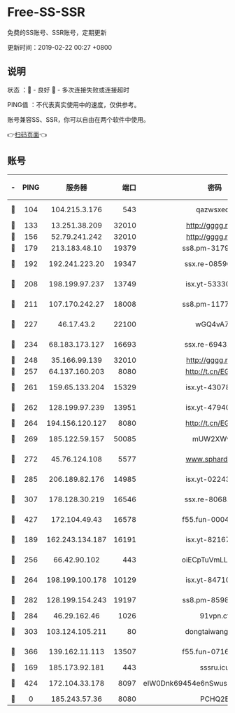 # Free-SS-SSR

免费的SS账号、SSR账号，定期更新

更新时间：2019-02-22 00:27 +0800

## 说明

状态     ：🙂 - 良好 🙁 - 多次连接失败或连接超时

PING值   ：不代表真实使用中的速度，仅供参考。

账号兼容SS、SSR，你可以自由在两个软件中使用。

👉[扫码页面](https://liesauer.github.io/free-ss-ssr.github.io/)👈

## 账号

|-|PING|服务器|端口|密码|加密方式|区域|
|:----:|:----:|:-----:|-----:|:----:|:----:|:----:|
|🙂|104|104.215.3.176|543|qazwsxedc|aes-256-gcm|JP|
|🙂|133|13.251.38.209|32010|http://gggg.rocks|chacha20|SG|
|🙂|156|52.79.241.242|32010|http://gggg.rocks|chacha20|KR|
|🙂|179|213.183.48.10|19379|ss8.pm-31791178|rc4-md5|RU|
|🙂|192|192.241.223.20|19347|ssx.re-08596649|aes-256-cfb|US|
|🙂|208|198.199.97.237|13749|isx.yt-53330366|aes-256-cfb|US|
|🙂|211|107.170.242.27|18008|ss8.pm-11776120|aes-256-cfb|US|
|🙂|227|46.17.43.2|22100|wGQ4vA7D|aes-256-gcm|RU|
|🙂|234|68.183.173.127|16693|ssx.re-69431278|aes-256-cfb|US|
|🙂|248|35.166.99.139|32010|http://gggg.rocks|chacha20|US|
|🙂|257|64.137.160.203|8080|http://t.cn/EGJIyrl|rc4-md5|CA|
|🙂|261|159.65.133.204|15329|isx.yt-43078354|aes-256-cfb|SG|
|🙂|262|128.199.97.239|13951|isx.yt-47940665|aes-256-cfb|SG|
|🙂|264|194.156.120.127|8080|http://t.cn/EGJIyrl|rc4-md5|RU|
|🙂|269|185.122.59.157|50085|mUW2XWw8|aes-256-cfb|GB|
|🙂|272|45.76.124.108|5577|www.sphard.com|aes-256-cfb|AU|
|🙂|285|206.189.82.176|14985|isx.yt-02243397|aes-256-cfb|SG|
|🙂|307|178.128.30.219|16546|ssx.re-80681280|aes-256-cfb|SG|
|🙂|427|172.104.49.43|16578|f55.fun-00042249|aes-256-cfb|SG|
|🙂|189|162.243.134.187|16191|isx.yt-82167280|aes-256-cfb|US|
|🙂|256|66.42.90.102|443|oiECpTuVmLLxk4Ts|aes-256-cfb|US|
|🙂|264|198.199.100.178|10129|isx.yt-84710881|aes-256-cfb|US|
|🙂|282|128.199.154.243|19197|ss8.pm-85981063|aes-256-cfb|SG|
|🙂|284|46.29.162.46|1026|91vpn.cf|rc4-md5|RU|
|🙂|303|103.124.105.211|80|dongtaiwang.com|aes-256-cfb|US|
|🙂|366|139.162.11.113|13507|f55.fun-07160199|aes-256-cfb|SG|
|🙁|169|185.173.92.181|443|sssru.icu|rc4-md5|RU|
|🙁|424|172.104.33.178|8097|eIW0Dnk69454e6nSwuspv9DmS201tQ0D|aes-256-cfb|SG|
|🙁|0|185.243.57.36|8080|PCHQ2E|rc4-md5|US|
